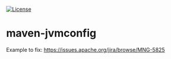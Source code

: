[![License](https://img.shields.io/hexpm/l/plug.svg?maxAge=2592000)]()

# maven-jvmconfig
Example to fix: https://issues.apache.org/jira/browse/MNG-5825
